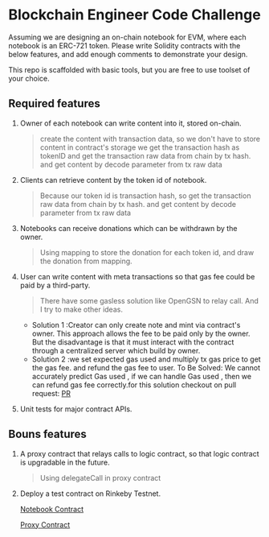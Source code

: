 # Blockchain Engineer Code Challenge

Assuming we are designing an on-chain notebook for EVM, where each notebook is an ERC-721 token. Please write Solidity contracts with the below features, and add enough comments to demonstrate your design.

This repo is scaffolded with basic tools, but you are free to use toolset of your choice.

## Required features

1. Owner of each notebook can write content into it, stored on-chain.
   > create the content with transaction data,
   so we don't have to store content in contract's storage
   we get the transaction hash as tokenID
   and get the transaction raw data from chain by tx hash.
   and get content by decode parameter from tx raw data

2. Clients can retrieve content by the token id of notebook.
   >Because our token id is transaction hash, so get the transaction raw data from chain by tx hash.
   and get content by decode parameter from tx raw data
3. Notebooks can receive donations which can be withdrawn by the owner.
   >Using mapping to store the donation for each token id, and draw the donation from mapping. 
4. User can write content with meta transactions so that gas fee could be paid by a third-party.
   >There have some gasless solution like OpenGSN to relay call.
    And I try to make other ideas.
    * Solution 1 :Creator can only create note and mint via contract's owner.
      This approach allows the fee to be paid only by the owner.
      But the disadvantage is that it must interact with the contract through a centralized server which build by owner. 
    * Solution 2 :we set expected gas used and multiply tx gas price to get the gas fee. and refund the gas fee to user.
      To Be Solved: We cannot accurately predict Gas used , if we can handle Gas used , then we can refund gas fee correctly.for this solution checkout on pull request: [PR](https://github.com/kenpingshu/notebook-blockchain/pull/3)
5. Unit tests for major contract APIs.

## Bouns features

1. A proxy contract that relays calls to logic contract, so that logic contract is upgradable in the future.
   > Using delegateCall in proxy contract
2. Deploy a test contract on Rinkeby Testnet.

   [Notebook Contract](https://rinkeby.etherscan.io/address/0xDB6455D1053AFA5F33dFb7607e239246FeBFf508)

   [Proxy Contract](https://rinkeby.etherscan.io/address/0xb87496f41Dfd754c690f2e068d202686E5285ED4)
